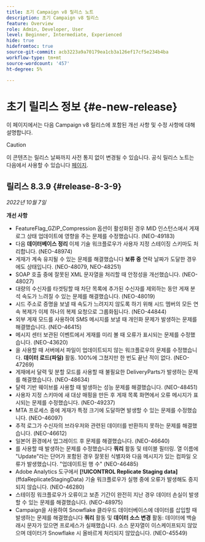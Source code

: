 ```yaml
---
title: 초기 Campaign v8 릴리스 노트
description: 초기 Campaign v8 릴리스
feature: Overview
role: Admin, Developer, User
level: Beginner, Intermediate, Experienced
hide: true
hidefromtoc: true
source-git-commit: acb3223a9a70179ea1cb3a126ef17cf5e234b4ba
workflow-type: tm+mt
source-wordcount: '457'
ht-degree: 5%

---
```


# 초기 릴리스 정보 {#e-new-release}

이 페이지에서는 다음 Campaign v8 릴리스에 포함된 개선 사항 및 수정 사항에 대해 설명합니다.

>[!CAUTION]
>
> 이 콘텐츠는 릴리스 날짜까지 사전 통지 없이 변경될 수 있습니다. 공식 릴리스 노트는 다음에서 사용할 수 있습니다 [페이지](../start/release-notes.md).

## 릴리스 8.3.9 {#release-8-3-9}

_2022년 10월 7일_

**개선 사항**

* FeatureFlag_GZIP_Compression 옵션이 활성화된 경우 MID 인스턴스에서 게재 로그 상태 업데이트에 영향을 주는 문제를 수정했습니다. (NEO-49183)
* 다음 **데이터베이스 정리** 이제 기술 워크플로우가 사용자 지정 스테이징 스키마도 처리합니다. (NEO-48974)
* 게재가 계속 유지될 수 있는 문제를 해결했습니다 **보류 중** 연락 날짜가 도달한 경우에도 상태입니다. (NEO-48079, NEO-48251)
* SOAP 호출 중에 잘못된 XML 문자열을 처리할 때 안정성을 개선했습니다. (NEO-48027)
* 대량의 수신자를 타겟팅할 때 차단 목록에 추가된 수신자를 제외하는 동안 게재 분석 속도가 느려질 수 있는 문제를 해결했습니다. (NEO-48019)
* 시드 주소로 증명을 보낼 때 속도가 느려지지 않도록 하기 위해 시드 멤버의 모든 연속 복제가 이제 하나의 복제 요청으로 그룹화됩니다. (NEO-44844)
* 외부 게재 모드를 사용하여 SMS 메시지를 보낼 때 개인화 문제가 발생하는 문제를 해결했습니다. (NEO-46415)
* 메시지 센터 보관된 이벤트에서 게재를 미리 볼 때 오류가 표시되는 문제를 수정했습니다. (NEO-43620)
* 을 사용할 때 서버에서 파일이 업데이트되지 않는 워크플로우의 문제를 수정했습니다. **데이터 로드(파일)** 활동. 100%에 그쳤지만 한 번도 끝난 적이 없다. (NEO-47269)
* 게재에서 달력 및 분할 모드를 사용할 때 불필요한 DeliveryParts가 발생하는 문제를 해결했습니다. (NEO-48634)
* 달력 기반 웨이브를 사용할 때 발생하는 성능 문제를 해결했습니다. (NEO-48451)
* 사용자 지정 스키마에 새 대상 매핑을 만든 후 게재 목록 화면에서 오류 메시지가 표시되는 문제를 수정했습니다. (NEO-49237)
* MTA 프로세스 중에 게재가 특정 크기에 도달하면 발생할 수 있는 문제를 수정했습니다. (NEO-46097)
* 추적 로그가 수신자의 브라우저와 관련된 데이터를 반환하지 못하는 문제를 해결했습니다. (NEO-46612)
* 일본어 환경에서 업그레이드 후 문제를 해결했습니다. (NEO-46640)
* 를 사용할 때 발생하는 문제를 수정했습니다 **쿼리** 활동 및 테이블 필터링. 열 이름에 &quot;Update&quot;라는 단어가 포함된 경우 잘못된 식별자와 다음 메시지가 있는 컴파일 오류가 발생했습니다. &quot;업데이트된 행 수&quot; (NEO-46485)
* Adobe Analytics 도구에서 **[!UICONTROL Replicate Staging data]** (ffdaReplicateStagingData) 기술 워크플로우가 실행 중에 오류가 발생해도 중지되지 않습니다. (NEO-46280)
* 스테이징 워크플로우가 오류이고 보존 기간이 완전히 지난 경우 데이터 손실이 발생할 수 있는 문제를 해결했습니다. (NEO-48975)
* Campaign을 사용하여 Snowflake 클라우드 데이터베이스에 데이터를 삽입할 때 발생하는 문제를 해결했습니다 **쿼리** 활동 및 **데이터 소스 변경** 활동: 데이터에 백슬래시 문자가 있으면 프로세스가 실패했습니다. 소스 문자열이 이스케이프되지 않았으며 데이터가 Snowflake 시 올바르게 처리되지 않았습니다. (NEO-45549)
